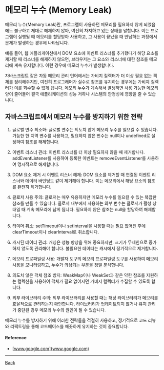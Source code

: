 # 메모리 누수 (Memory Leak)

메모리 누수(Memory Leak)란, 프로그램이 사용하던 메모리를 필요하지 않게 되었음에도 불구하고 제대로 해제하지 않아, 여전히 차지하고 있는 상태를 말합니다. 이는 프로그램이 실행될 때 메모리를 할당받아 사용하고, 그 사용이 끝났을 때 반납하는 과정에서 문제가 발생하는 경우에 나타납니다.

예를 들어, 웹 애플리케이션에서 DOM 요소에 이벤트 리스너를 추가했다가 해당 요소를 제거할 때 리스너를 해제하지 않으면, 브라우저는 그 요소와 리스너에 대한 참조를 메모리에 계속 유지합니다. 이런 경우에 메모리 누수가 발생합니다.

자바스크립트 같은 자동 메모리 관리 언어에서는 가비지 컬렉터가 더 이상 필요 없는 객체를 정리해주지만, 여전히 프로그래머가 실수로 참조를 유지하는 경우에는 가비지 컬렉터가 이를 회수할 수 없게 됩니다. 메모리 누수가 계속해서 발생하면 사용 가능한 메모리 양이 줄어들어 결국 애플리케이션의 성능 저하나 시스템의 안정성에 영향을 줄 수 있습니다.

## 자바스크립트에서 메모리 누수를 방지하기 위한 전략

1. 글로벌 변수 최소화: 글로벌 변수는 의도치 않게 메모리 누수를 일으킬 수 있습니다. 가능한 한 지역 변수를 사용하고, 필요하지 않은 변수는 null이나 undefined로 설정하여 참조를 해제합니다.

2. 이벤트 리스너 관리: 이벤트 리스너를 더 이상 필요하지 않을 때 제거합니다. addEventListener를 사용하여 등록한 이벤트는 removeEventListener를 사용하여 명시적으로 해제합니다.

3. DOM 요소 제거 시 이벤트 리스너 해제: DOM 요소를 제거할 때 연결된 이벤트 리스너와 데이터 바인딩도 같이 제거해야 합니다. 이는 메모리에서 해당 요소의 참조를 완전히 제거합니다.

4. 클로저 사용 주의: 클로저는 매우 유용하지만 메모리 누수를 일으킬 수 있는 복잡한 참조를 만들 수 있습니다. 클로저 내부에서 사용하는 외부 변수는 클로저가 활성 상태일 때 계속 메모리에 남게 됩니다. 필요하지 않은 참조는 null을 할당하여 해제합니다.

5. 타이머 취소: setTimeout이나 setInterval을 사용할 때는 필요 없어진 후에 clearTimeout이나 clearInterval로 취소합니다.

6. 캐시된 데이터 관리: 캐싱은 성능 향상을 위해 중요하지만, 크기가 무제한으로 증가하지 않도록 관리해야 합니다. 불필요한 데이터는 캐시에서 정기적으로 제거합니다.

7. 메모리 프로파일링 사용: 개발자 도구의 메모리 프로파일링 도구를 사용하여 메모리 사용을 모니터링하고, 누수가 의심되는 부분을 정밀 분석합니다.

8. 의도치 않은 객체 참조 방지: WeakMap이나 WeakSet과 같은 약한 참조를 지원하는 컬렉션을 사용하여 객체가 필요 없어지면 가비지 컬렉터가 수집할 수 있도록 합니다.

9. 외부 라이브러리 주의: 외부 라이브러리를 사용할 때는 해당 라이브러리가 메모리를 효율적으로 관리하는지 확인합니다. 라이브러리가 업데이트되지 않거나 유지 관리가 중단된 경우 메모리 누수의 원인이 될 수 있습니다.

메모리 누수를 방지하기 위해 이러한 전략들을 적절히 사용하고, 정기적으로 코드 리뷰와 리팩토링을 통해 코드베이스를 깨끗하게 유지하는 것이 중요합니다.

#### Reference

- [www.google.com](www.google.com)

---

[Back](../README.md)
